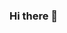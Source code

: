 ### Hi there 👋

<!--
**SyedUzair42101/SyedUzair42101** is a ✨ _special_ ✨ repository because its `README.md` (this file) appears on your GitHub profile.

Here are some ideas to get you started:

<a href="https://stardev.io/developers/SyedUzair42101"><img alt="Check out SyedUzair42101's profile on stardev.io" src="https://stardev.io/developers/SyedUzair42101/badge/languages/locality.svg" /></a>
-->
